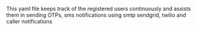 This yaml file keeps track of the registered users continuously and assists them in sending OTPs, sms notifications using smtp sendgrid, twilio and caller notifications
